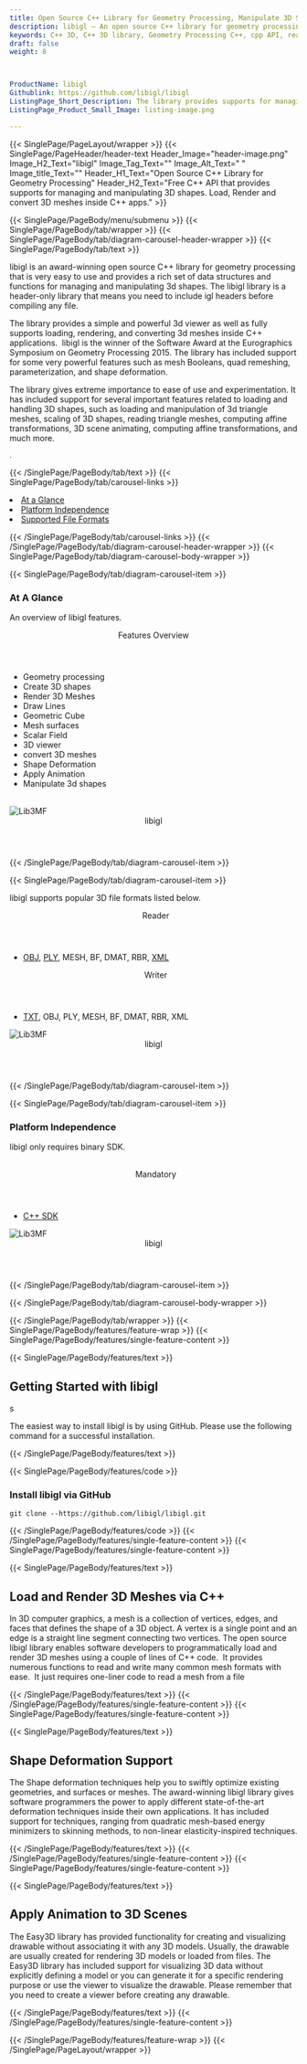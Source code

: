 ```yaml
---
title: Open Source C++ Library for Geometry Processing, Manipulate 3D Shapes
description: libigl – An open source C++ library for geometry processing, load & handle 3D shapes, scaling of 3D shapes, reading triangle meshes, 3D scene animating & more.
keywords: C++ 3D, C++ 3D library, Geometry Processing C++, cpp API, read 3D Files, write 3D Files, convert 3D Files, Open Source 3D library, Render 3D files, Open Source Cpp Library, 3D Modeling creation, read 3D Files Rendering, 3D Files Processing, 3d viewer support, 3d triangle meshes, scaling of 3D shapes
draft: false
weight: 8



ProductName: libigl  
Githublink: https://github.com/libigl/libigl
ListingPage_Short_Description: The library provides supports for managing and manipulating 3D shapes as well as loading and rendering 3D meshes with ease.
ListingPage_Product_Small_Image: listing-image.png 

---
```


{{< SinglePage/PageLayout/wrapper >}}
{{< SinglePage/PageHeader/header-text
Header_Image="header-image.png"
Image_H2_Text="libigl"
Image_Tag_Text=""
Image_Alt_Text=" "
Image_title_Text=""
Header_H1_Text="Open Source C++ Library for Geometry Processing"
Header_H2_Text="Free C++ API that provides supports for managing and manipulating 3D shapes. Load, Render and convert 3D meshes inside C++ apps." >}}

{{< SinglePage/PageBody/menu/submenu >}}
{{< SinglePage/PageBody/tab/wrapper >}}
{{< SinglePage/PageBody/tab/diagram-carousel-header-wrapper >}}
{{< SinglePage/PageBody/tab/text >}}



<p>libigl is an award-winning open source C++ library for geometry processing that is very easy to use and provides a rich set of data structures and functions for managing and manipulating 3d shapes. The libigl library is a header-only library that means you need to include igl headers before compiling any file.</p>
<p>The library provides a simple and powerful 3d viewer as well as fully supports loading, rendering, and converting 3d meshes inside C++ applications.  libigl is the winner of the Software Award at the Eurographics Symposium on Geometry Processing 2015. The library has included support for some very powerful features such as mesh Booleans, quad remeshing, parameterization, and shape deformation.</p>
<p>The library gives extreme importance to ease of use and experimentation. It has included support for several important features related to loading and handling 3D shapes, such as loading and manipulation of 3d triangle meshes, scaling of 3D shapes, reading triangle meshes, computing affine transformations, 3D scene animating, computing affine transformations, and much more.</p>
<p><span style="font-size: 12.16px;">.</span></p>

{{< /SinglePage/PageBody/tab/text >}}
{{< SinglePage/PageBody/tab/carousel-links >}}

<li data-target="#diagramcarousel" data-slide-to="0"><a href="#">At a Glance</a></li>
<li data-target="#diagramcarousel" data-slide-to="2"><a href="#">Platform Independence</a></li>
<li data-target="#diagramcarousel" data-slide-to="1"><a class="activetab" href="#">Supported File Formats</a></li>


{{< /SinglePage/PageBody/tab/carousel-links >}}
{{< /SinglePage/PageBody/tab/diagram-carousel-header-wrapper >}}
{{< SinglePage/PageBody/tab/diagram-carousel-body-wrapper >}}

{{< SinglePage/PageBody/tab/diagram-carousel-item >}}
<h3>At A Glance</h3>
<p>An overview of libigl features.</p>
<div class="diagram1 d1-poi">
<div class="d1-row">
<div class="d1-col d1-right"><header>Features Overview</header>
<ul>
<li>Geometry processing</li>
<li>Create 3D shapes</li>
<li>Render 3D Meshes</li>
<li>Draw Lines</li>
<li>Geometric Cube</li>
<li>Mesh surfaces</li>
<li>Scalar Field</li>
<li>3D viewer</li>
<li>convert 3D meshes</li>
<li>Shape Deformation</li>
<li>Apply Animation</li>
<li>Manipulate 3d shapes</li>
</ul>
</div>
<!--/left-->
<div class="d1-col d1-right"> </div>
</div>
<div class="d1-logo"><img class="bg-white" src='listing-image.png' alt="Lib3MF"><header>libigl</header><footer><small></small></footer></div>
<!--/logo--></div>
<!--/diagram1-->
{{< /SinglePage/PageBody/tab/diagram-carousel-item >}}

{{< SinglePage/PageBody/tab/diagram-carousel-item >}}
<p>libigl supports popular 3D file formats listed below.</p>
<div class="diagram1 d2  d1-poi">
<div class="d1-row">
<div class="d1-col d1-left"><header><i class="fa fa-arrows-v "> </i> Reader</header>
<ul>
<li><a href="https://docs.fileformat.com/3d/obj/">OBJ</a>, <a href="https://docs.fileformat.com/3d/ply/">PLY</a>, MESH, BF, DMAT, RBR, <a href="https://docs.fileformat.com/web/xml/">XML</a></li>
</ul>
</div>
<!--/left-->
<div class="d1-col d1-right"><header><i class="fa  fa-long-arrow-down"> </i> Writer</header>
<ul>
<li><a href="https://docs.fileformat.com/word-processing/txt/">TXT</a>, OBJ, PLY, MESH, BF, DMAT, RBR, XML</li>
</ul>
</div>
<!--/right--></div>
<!--/row-->
<div class="d1-logo"><img class="bg-white" src='listing-image.png' alt="Lib3MF"><header>libigl</header><footer><small></small></footer></div>
<!--/logo--></div>
<!--/diagram2-->
{{< /SinglePage/PageBody/tab/diagram-carousel-item >}}

{{< SinglePage/PageBody/tab/diagram-carousel-item >}}
<h3>Platform Independence</h3>
<p>libigl only requires binary SDK.</p>
<div class="diagram1 d1-poi">
<div class="d1-row">
<div class="d1-col d1-left"> </div>
<div class="d1-col d1-right"><header><i class="fa fa-cubes"> </i> Mandatory</header>
<ul>
<li><a href="https://github.com/3MFConsortium/lib3mf/releases">C++ SDK</a></li>
</ul>
</div>
<!--/left
<div class="d1-col d1-right">&nbsp;</div> --> <!--/right--></div>
<!--/row-->
<div class="d1-logo"><img class="bg-white" src='listing-image.png' alt="Lib3MF"><header>libigl</header><footer><small></small></footer></div>
<!--/logo--></div>
<!--/diagram2 -->
{{< /SinglePage/PageBody/tab/diagram-carousel-item >}}

{{< /SinglePage/PageBody/tab/diagram-carousel-body-wrapper >}}

{{< /SinglePage/PageBody/tab/wrapper >}}
{{< SinglePage/PageBody/features/feature-wrap >}}
{{< SinglePage/PageBody/features/single-feature-content >}}

{{< SinglePage/PageBody/features/text >}}
<h2 class="h2title">Getting Started with libigl</h2>s
<p>The easiest way to install libigl is by using GitHub. Please use the following command for a successful installation. </p>
{{< /SinglePage/PageBody/features/text >}}

{{< SinglePage/PageBody/features/code >}}
<h3><strong>Install libigl via GitHub</strong></h3>
<pre><code class="html">git clone --https://github.com/libigl/libigl.git </code></pre>


{{< /SinglePage/PageBody/features/code >}}
{{< /SinglePage/PageBody/features/single-feature-content >}}
{{< SinglePage/PageBody/features/single-feature-content >}}

{{< SinglePage/PageBody/features/text >}}
<h2 class="h2title">Load and Render 3D Meshes via C++</h2>
<p>In 3D computer graphics, a mesh is a collection of vertices, edges, and faces that defines the shape of a 3D object. A vertex is a single point and an edge is a straight line segment connecting two vertices. The open source libigl library enables software developers to programmatically load and render 3D meshes using a couple of lines of C++ code.  It provides numerous functions to read and write many common mesh formats with ease.  It just requires one-liner code to read a mesh from a file</p>

{{< /SinglePage/PageBody/features/text >}}
{{< /SinglePage/PageBody/features/single-feature-content >}}
{{< SinglePage/PageBody/features/single-feature-content >}}

{{< SinglePage/PageBody/features/text >}}
<h2 class="h2title">Shape Deformation Support</h2>
<p>The Shape deformation techniques help you to swiftly optimize existing geometries, and surfaces or meshes. The award-winning libigl library gives software programmers the power to apply different state-of-the-art deformation techniques inside their own applications. It has included support for techniques, ranging from quadratic mesh-based energy minimizers to skinning methods, to non-linear elasticity-inspired techniques.</p>

{{< /SinglePage/PageBody/features/text >}}
{{< /SinglePage/PageBody/features/single-feature-content >}}
{{< SinglePage/PageBody/features/single-feature-content >}}

{{< SinglePage/PageBody/features/text >}}
<h2 class="h2title">Apply Animation to 3D Scenes</h2>
<p>The Easy3D library has provided functionality for creating and visualizing drawable without associating it with any 3D models. Usually, the drawable are usually created for rendering 3D models or loaded from files. The Easy3D library has included support for visualizing 3D data without explicitly defining a model or you can generate it for a specific rendering purpose or use the viewer to visualize the drawable. Please remember that you need to create a viewer before creating any drawable.</p>

{{< /SinglePage/PageBody/features/text >}}
{{< /SinglePage/PageBody/features/single-feature-content >}}

{{< /SinglePage/PageBody/features/feature-wrap >}}
{{< /SinglePage/PageLayout/wrapper >}}